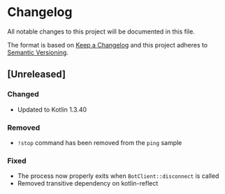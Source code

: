 # Changelog
All notable changes to this project will be documented in this file.

The format is based on [Keep a Changelog](http://keepachangelog.com/en/1.0.0/) and this project adheres to [Semantic Versioning](http://semver.org/spec/v2.0.0.html).

## [Unreleased]
### Changed
- Updated to Kotlin 1.3.40
### Removed
- `!stop` command has been removed from the `ping` sample
### Fixed
- The process now properly exits when `BotClient::disconnect` is called
- Removed transitive dependency on kotlin-reflect
